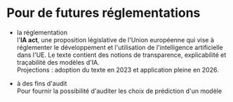 # Pour de futures réglementations

- la réglementation <br /> 
l'**IA act**, une proposition législative de l'Union européenne qui vise à réglementer le développement et l'utilisation de l'intelligence artificielle dans l'UE.
Le texte contient des notions de transparence, explicabilité et traçabilité des modèles d'IA. <br /> 
Projections : adoption du texte en 2023 et application pleine en 2026.

- à des fins d'audit <br /> 
Pour fournir la possibilité d'auditer les choix de prédiction d'un  modèle
